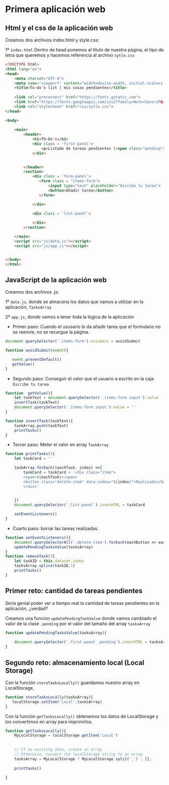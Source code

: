 # Primera aplicación web



## Html y el css de la aplicación web

Creamos dos archivos index.html y style.css:

1º `index.html`
Dentro de head ponemos el título de nuestra página, el tipo de letra que queremos y hacemos referencia al archivo `sytle.css`
~~~ html
<!DOCTYPE html>
<html lang="en">
<head>
    <meta charset="UTF-8">
    <meta name="viewport" content="width=device-width, initial-scale=1.0">
    <title>To-do's list | mis cosas pendientes</title>
    
    <link rel="preconnect" href="https://fonts.gstatic.com">
    <link href="https://fonts.googleapis.com/css2?family=Noto+Sans+JP&display=swap" rel="stylesheet">   
    <link rel="stylesheet" href="css/sytle.css">
</head>
~~~
~~~ html
<body>
    
    <main>
        <header>
            <h1>TO-Do's</h1>
            <div class = 'first-panel'>
                <p>Listado de tareas pendientes (<span class="pending">0</span> tareas en total)</p>
            </div>
            

        </header>        
        <section>
            <div class = 'form-panel'>
               <form class = "items-form">
                   <input type="text" placeholder="Escribe tu tarea">
                   <button>Añadir tarea</button>
               </form>

            </div>

            <div class = 'list-panel'>
                
            </div>
        </section>

    </main>
    <script src="js/data.js"></script>
    <script src="js/app.js"></script>


</body>
</html>
~~~ 
## JavaScript de la aplicación web

Creamos dos archivos .js:

1º  `data.js`, donde se almacena los datos que vamos a utilizar en la aplicación, `TasksArray`

2º `app.js`, donde vamos a tener toda la lógica de la aplicación

* Primer paso: Cuando el ususario le da añadir tarea que el formulario no se reenvíe, no se recargue la página.

 
 ~~~ js
 document.querySelector('.items-form').onsubmit = avoidSubmit

 function avoidSubmit(event){

    event.preventDefault()
    getValue()
}
~~~
* Segundo paso: Conseguir el valor que el usuario a escrito en la caja `Escribe tu tarea` 
~~~ js
function  getValue(){
    let taskText = document.querySelector('.items-form input').value
    insertTask(taskText)
    document.querySelector('.items-form input').value = ''
}

function insertTask(taskText){
    taskArray.push(taskText)
    printTasks()
}
 ~~~ 


* Tercer paso: Meter el valor en  array `TaskArray`

~~~ js
function printTasks(){
    let taskCard = ''

    taskArray.forEach((eachTask, index) =>{
        taskCard = taskCard + `<div class="item"> 
        <span>${eachTask}</span>
        <button class="delete-item" data-index="${index}">Realizado</button>
        </div>`
        

    })
    document.querySelector('.list-panel').innerHTML = taskCard

    setEventListeners()
}
~~~

* Cuarto paso: borrar las tareas realizadas.

~~~js
function setEventListeners(){
    document.querySelectorAll('.delete-item').forEach(eachButton => eachButton.onclick = removeTask)
    updatePendingTasksValue(tasksArray)
}
function removeTask(){
    let taskID = this.dataset.index
    tasksArray.splice(taskID,1)
    printTasks()
}
~~~

## Primer reto: cantidad de tareas pendientes
Sería genial poder ver a tiempo real la cantidad de tareas pendientes en la aplicación, ¿verdad?

Creamos una funcion `updatePendingTaskValue` donde vamos cambiado el valor de la clase `.pending` por el valor del tamaño del array `tasksArray`
~~~js
function updatePendingTasksValue(tasksArray){
 
    document.querySelector('.first-panel .pending').innerHTML = tasksArray.length
}
~~~

## Segundo reto: almacenamiento local (Local Storage)

Con la función  `storeTasksLocally()` guardamos nuestro array en LocalStorage,

~~~ js
function storeTasksLocally(tasksArray){
   localStorage.setItem('Local',tasksArray) 
}
~~~

Con la función `getTasksLocally()` obtenemos los datos de LocalStorage y los convertimos en array para imprimirlos.
~~~ js
function getTasksLocally(){
    MyLocalStorage = localStorage.getItem('Local')
    
   
    // If no existing data, create an array
    // Otherwise, convert the localStorage string to an array
    tasksArray = MyLocalStorage ? MyLocalStorage.split(',') : [];
      
    printTasks()
     
}
~~~